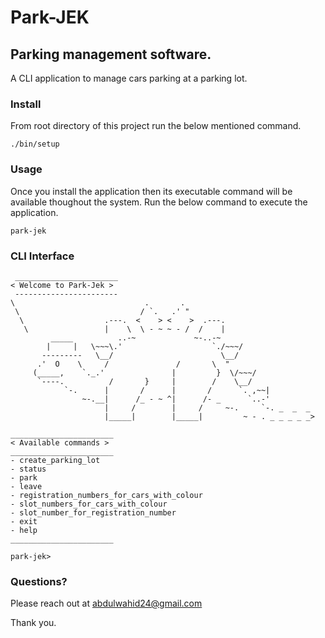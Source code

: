# Park-JEK
## Parking management software.
A CLI application to manage cars parking at a parking lot.


### Install
From root directory of this project run the below mentioned command.
```
./bin/setup
```

### Usage
Once you install the application then its executable command will be available thoughout the system.
Run the below command to execute the application.
```
park-jek
```

### CLI Interface
```
 _______________________
< Welcome to Park-Jek >
 -----------------------
\                             .       .
 \                           / `.   .' " 
  \                  .---.  <    > <    >  .---.
   \                 |    \  \ - ~ ~ - /  /    |
         _____          ..-~             ~-..-~
        |     |   \~~~\.'                    `./~~~/
       ---------   \__/                        \__/
      .'  O    \     /               /       \  " 
     (_____,    `._.'               |         }  \/~~~/
      `----.          /       }     |        /    \__/
            `-.      |       /      |       /      `. ,~~|
                ~-.__|      /_ - ~ ^|      /- _      `..-'   
                     |     /        |     /     ~-.     `-. _  _  _
                     |_____|        |_____|         ~ - . _ _ _ _ _>

_______________________
< Available commands >
_______________________
- create_parking_lot
- status
- park
- leave
- registration_numbers_for_cars_with_colour
- slot_numbers_for_cars_with_colour
- slot_number_for_registration_number
- exit
- help
_______________________

park-jek>

```

### Questions?
Please reach out at abdulwahid24@gmail.com

Thank you.


